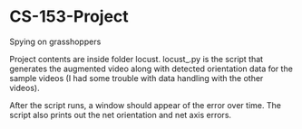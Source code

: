 # CS-153-Project
Spying on grasshoppers

Project contents are inside folder locust. locust_.py is the script that generates the augmented video along with detected orientation data for the sample videos (I had some trouble with data handling with the other videos). 

After the script runs, a window should appear of the error over time. The script also prints out the net orientation and net axis errors. 
